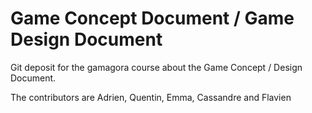 # Game Concept Document / Game Design Document

Git deposit for the gamagora course about the Game Concept / Design Document.

The contributors are Adrien, Quentin, Emma, Cassandre and Flavien
